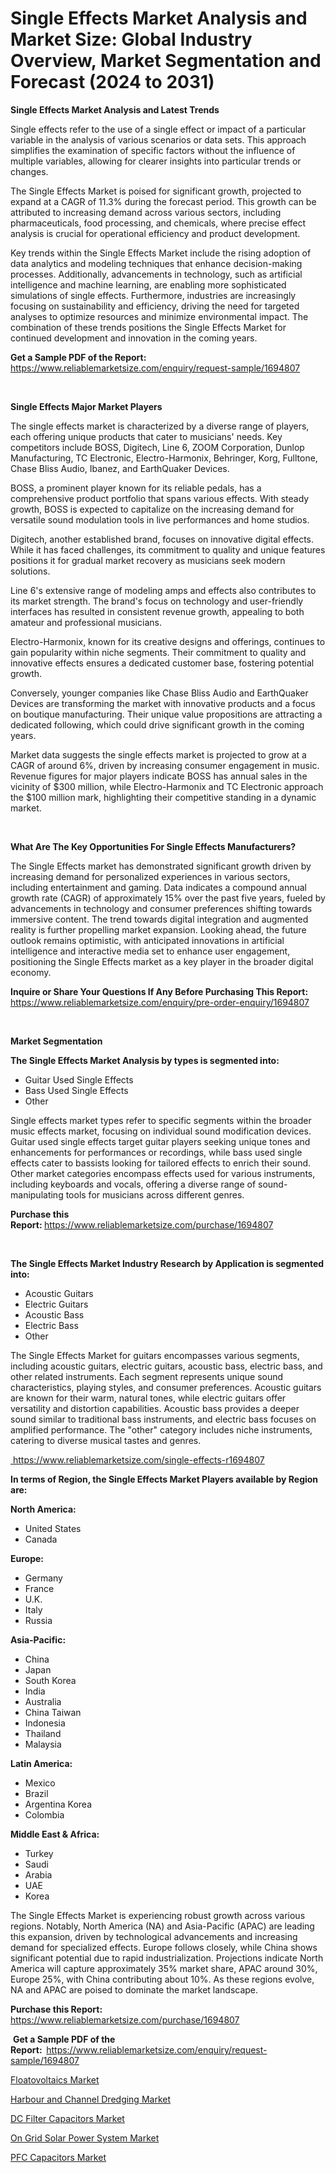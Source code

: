 <p><h1>Single Effects Market Analysis and Market Size: Global Industry Overview, Market Segmentation and Forecast (2024 to 2031)</h1></p><p><strong>Single Effects Market Analysis and Latest Trends</strong></p>
<p><p>Single effects refer to the use of a single effect or impact of a particular variable in the analysis of various scenarios or data sets. This approach simplifies the examination of specific factors without the influence of multiple variables, allowing for clearer insights into particular trends or changes.</p><p>The Single Effects Market is poised for significant growth, projected to expand at a CAGR of 11.3% during the forecast period. This growth can be attributed to increasing demand across various sectors, including pharmaceuticals, food processing, and chemicals, where precise effect analysis is crucial for operational efficiency and product development. </p><p>Key trends within the Single Effects Market include the rising adoption of data analytics and modeling techniques that enhance decision-making processes. Additionally, advancements in technology, such as artificial intelligence and machine learning, are enabling more sophisticated simulations of single effects. Furthermore, industries are increasingly focusing on sustainability and efficiency, driving the need for targeted analyses to optimize resources and minimize environmental impact. The combination of these trends positions the Single Effects Market for continued development and innovation in the coming years.</p></p>
<p><strong>Get a Sample PDF of the Report:&nbsp;</strong> <a href="https://www.reliablemarketsize.com/enquiry/request-sample/1694807?utm_campaign=1169&utm_medium=2&utm_source=Github&utm_content=ia&utm_term=06102024&utm_id=single-effects">https://www.reliablemarketsize.com/enquiry/request-sample/1694807</a></p>
<p>&nbsp;</p>
<p><strong>Single Effects Major Market Players</strong></p>
<p><p>The single effects market is characterized by a diverse range of players, each offering unique products that cater to musicians' needs. Key competitors include BOSS, Digitech, Line 6, ZOOM Corporation, Dunlop Manufacturing, TC Electronic, Electro-Harmonix, Behringer, Korg, Fulltone, Chase Bliss Audio, Ibanez, and EarthQuaker Devices.</p><p>BOSS, a prominent player known for its reliable pedals, has a comprehensive product portfolio that spans various effects. With steady growth, BOSS is expected to capitalize on the increasing demand for versatile sound modulation tools in live performances and home studios.</p><p>Digitech, another established brand, focuses on innovative digital effects. While it has faced challenges, its commitment to quality and unique features positions it for gradual market recovery as musicians seek modern solutions.</p><p>Line 6's extensive range of modeling amps and effects also contributes to its market strength. The brand's focus on technology and user-friendly interfaces has resulted in consistent revenue growth, appealing to both amateur and professional musicians.</p><p>Electro-Harmonix, known for its creative designs and offerings, continues to gain popularity within niche segments. Their commitment to quality and innovative effects ensures a dedicated customer base, fostering potential growth.</p><p>Conversely, younger companies like Chase Bliss Audio and EarthQuaker Devices are transforming the market with innovative products and a focus on boutique manufacturing. Their unique value propositions are attracting a dedicated following, which could drive significant growth in the coming years.</p><p>Market data suggests the single effects market is projected to grow at a CAGR of around 6%, driven by increasing consumer engagement in music. Revenue figures for major players indicate BOSS has annual sales in the vicinity of $300 million, while Electro-Harmonix and TC Electronic approach the $100 million mark, highlighting their competitive standing in a dynamic market.</p></p>
<p>&nbsp;</p>
<p><strong>What Are The Key Opportunities For Single Effects Manufacturers?</strong></p>
<p><p>The Single Effects market has demonstrated significant growth driven by increasing demand for personalized experiences in various sectors, including entertainment and gaming. Data indicates a compound annual growth rate (CAGR) of approximately 15% over the past five years, fueled by advancements in technology and consumer preferences shifting towards immersive content. The trend towards digital integration and augmented reality is further propelling market expansion. Looking ahead, the future outlook remains optimistic, with anticipated innovations in artificial intelligence and interactive media set to enhance user engagement, positioning the Single Effects market as a key player in the broader digital economy.</p></p>
<p><strong>Inquire or Share Your Questions If Any Before Purchasing This Report:</strong> <a href="https://www.reliablemarketsize.com/enquiry/pre-order-enquiry/1694807?utm_campaign=1169&utm_medium=2&utm_source=Github&utm_content=ia&utm_term=06102024&utm_id=single-effects">https://www.reliablemarketsize.com/enquiry/pre-order-enquiry/1694807</a></p>
<p>&nbsp;</p>
<p><strong>Market Segmentation</strong></p>
<p><strong>The Single Effects Market Analysis by types is segmented into:</strong></p>
<p><ul><li>Guitar Used Single Effects</li><li>Bass Used Single Effects</li><li>Other</li></ul></p>
<p><p>Single effects market types refer to specific segments within the broader music effects market, focusing on individual sound modification devices. Guitar used single effects target guitar players seeking unique tones and enhancements for performances or recordings, while bass used single effects cater to bassists looking for tailored effects to enrich their sound. Other market categories encompass effects used for various instruments, including keyboards and vocals, offering a diverse range of sound-manipulating tools for musicians across different genres.</p></p>
<p><strong>Purchase this Report:&nbsp;</strong><a href="https://www.reliablemarketsize.com/purchase/1694807?utm_campaign=1169&utm_medium=2&utm_source=Github&utm_content=ia&utm_term=06102024&utm_id=single-effects">https://www.reliablemarketsize.com/purchase/1694807</a></p>
<p>&nbsp;</p>
<p><strong>The Single Effects Market Industry Research by Application is segmented into:</strong></p>
<p><ul><li>Acoustic Guitars</li><li>Electric Guitars</li><li>Acoustic Bass</li><li>Electric Bass</li><li>Other</li></ul></p>
<p><p>The Single Effects Market for guitars encompasses various segments, including acoustic guitars, electric guitars, acoustic bass, electric bass, and other related instruments. Each segment represents unique sound characteristics, playing styles, and consumer preferences. Acoustic guitars are known for their warm, natural tones, while electric guitars offer versatility and distortion capabilities. Acoustic bass provides a deeper sound similar to traditional bass instruments, and electric bass focuses on amplified performance. The "other" category includes niche instruments, catering to diverse musical tastes and genres.</p></p>
<p><a href="https://www.reliablemarketsize.com/single-effects-r1694807?utm_campaign=1169&utm_medium=2&utm_source=Github&utm_content=ia&utm_term=06102024&utm_id=single-effects">&nbsp;https://www.reliablemarketsize.com/single-effects-r1694807</a></p>
<p><strong>In terms of Region, the Single Effects Market Players available by Region are:</strong></p>
<p>
    <p> <strong> North America: </strong>
        <ul>
            <li>United States</li>
            <li>Canada</li>
        </ul>
        </p> 
    <p> <strong> Europe: </strong>
        <ul>
            <li>Germany</li>
            <li>France</li>
            <li>U.K.</li>
            <li>Italy</li>
            <li>Russia</li>
        </ul>
        </p> 
    <p> <strong> Asia-Pacific: </strong>
        <ul>
            <li>China</li>
            <li>Japan</li>
            <li>South Korea</li>
            <li>India</li>
            <li>Australia</li>
            <li>China Taiwan</li>
            <li>Indonesia</li>
            <li>Thailand</li>
            <li>Malaysia</li>
        </ul>
        </p> 
    <p> <strong> Latin America: </strong>
        <ul>
            <li>Mexico</li>
            <li>Brazil</li>
            <li>Argentina Korea</li>
            <li>Colombia</li>
        </ul>
        </p> 
    <p> <strong> Middle East & Africa: </strong>
        <ul>
            <li>Turkey</li>
            <li>Saudi</li>
            <li>Arabia</li>
            <li>UAE</li>
            <li>Korea</li>
        </ul>
    </p>
    </p>
<p><p>The Single Effects Market is experiencing robust growth across various regions. Notably, North America (NA) and Asia-Pacific (APAC) are leading this expansion, driven by technological advancements and increasing demand for specialized effects. Europe follows closely, while China shows significant potential due to rapid industrialization. Projections indicate North America will capture approximately 35% market share, APAC around 30%, Europe 25%, with China contributing about 10%. As these regions evolve, NA and APAC are poised to dominate the market landscape.</p></p>
<p><strong>Purchase this Report: </strong><a href="https://www.reliablemarketsize.com/purchase/1694807?utm_campaign=1169&utm_medium=2&utm_source=Github&utm_content=ia&utm_term=06102024&utm_id=single-effects">https://www.reliablemarketsize.com/purchase/1694807</a></p>
<p>&nbsp;<strong>Get a Sample PDF of the Report:&nbsp;&nbsp;</strong><a href="https://www.reliablemarketsize.com/enquiry/request-sample/1694807?utm_campaign=1169&utm_medium=2&utm_source=Github&utm_content=ia&utm_term=06102024&utm_id=single-effects">https://www.reliablemarketsize.com/enquiry/request-sample/1694807</a></p>
<p><strong></strong></p>
<p><p><a href="https://issuu.com/reportprime-2/docs/floatovoltaics-market-size-2030.ppt_240b14a7d20bb7?utm_campaign=1169&utm_medium=2&utm_source=Github&utm_content=ia&utm_term=06102024&utm_id=single-effects">Floatovoltaics Market</a></p><p><a href="https://github.com/pizolina/Market-Research-Report-List-6/blob/main/harbour-and-channel-dredging-market.md?utm_campaign=1169&utm_medium=2&utm_source=Github&utm_content=ia&utm_term=06102024&utm_id=single-effects">Harbour and Channel Dredging Market</a></p><p><a href="https://www.linkedin.com/pulse/market-forecast-global-dc-filter-capacitors-trends-impact-wq19e?utm_campaign=1169&utm_medium=2&utm_source=Github&utm_content=ia&utm_term=06102024&utm_id=single-effects">DC Filter Capacitors Market</a></p><p><a href="https://issuu.com/reportprime-2/docs/on-grid-solar-power-system-market-s_01cb6a19a91062?utm_campaign=1169&utm_medium=2&utm_source=Github&utm_content=ia&utm_term=06102024&utm_id=single-effects">On Grid Solar Power System Market</a></p><p><a href="https://www.linkedin.com/pulse/deep-dive-pfc-capacitors-market-itstrends-segmentation-competitive-6wwee?utm_campaign=1169&utm_medium=2&utm_source=Github&utm_content=ia&utm_term=06102024&utm_id=single-effects">PFC Capacitors Market</a></p></p>